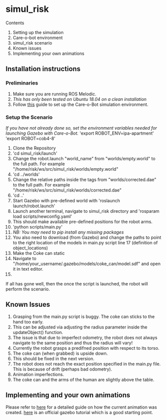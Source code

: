 # simul_risk
Contents
1. Setting up the simulation
 1. Care-o-bot environment
 1. simul_risk scenario
1. Known issues
1. Implementing your own animations
## Installation instructions
### Preliminaries
1. Make sure you are running ROS Melodic.
 1. *This has only been tested on Ubuntu 18.04 on a clean installation*
1. Follow [this](https://docs.google.com/document/d/1eiPcR867ab5HGgm4HHsc-XqRiZFeQXtwseT_8zeoQHQ/edit?usp=sharing) guide to set up the Care-o-Bot simulation environment.
### Setup the Scenario
*If you have not already done so, set the environment variables needed for launching Gazebo with Care-o-Bot.*
'export ROBOT_ENV=ipa-apartment'
'export ROBOT=cob4-8'
1. Clone the Repository
 1. 'cd simul_risk/launch'
  1. Change the robot.launch "world\_name" from "worlds/empty.world" to the full path. For example "/home/risk/ws/src/simul_risk/worlds/empty.world"
 1. 'cd ../worlds'
  1. Change the relative paths inside the <filename> tags from "worlds/corrected.dae" to the full path. For example "/home/risk/ws/src/simul_risk/worlds/corrected.dae"
  1. 'cd ..'
1. Start Gazebo with pre-defined world with 'roslaunch launch/robot.launch'
1. Launch another terminal, navigate to simul_risk directory and 'rosparam load scripts/newconfig.yaml'
 1. This should make available pre-defined positions for the robot arms.
1. 'python scripts/main.py'
 1. *NB: You may need to pip install any missing packages*
 1. You also need to download (from Gazebo) and change the paths to point to the right location of the models in main.py script line 17 (definition of object_locations)
1. Make the Coke can static
 1. Navigate to "/home/your_username/.gazebo/models/coke_can/model.sdf" and open it in text editor.
 1. 
If all has gone well, then the once the script is launched, the robot will perform the scenario.
## Known Issues
1. Grasping from the main.py script is buggy. The coke can sticks to the hand too early.
 1. This can be adjusted via adjusting the radius parameter inside the updateObject() function.
  1. The issue is that due to imperfect odometry, the robot does not always navigate to the same position and thus the radius will vary!
  1. Currently the robot grasps a predifned position with respect to its torso.
 1. The coke can (when grabbed) is upside down.
  1. This should be fixed in the next version.
1. The robot does not reach the exact position specified in the main.py file. This is because of drift (perhaps bad odometry).
1. Animation imperfections.
 1. The coke can and the arms of the human are slightly above the table.

## Implementing and your own animations
Please refer to [here](https://drive.google.com/file/d/1Et-1vtnkE1YNcKgtow8Xngz5-m_-ZPGt/view) for a detailed guide on how the current animation was created.
[here](http://gazebosim.org/tutorials?tut=actor&amp;cat=build_robot) is an official gazebo tutorial which is a good starting point.
